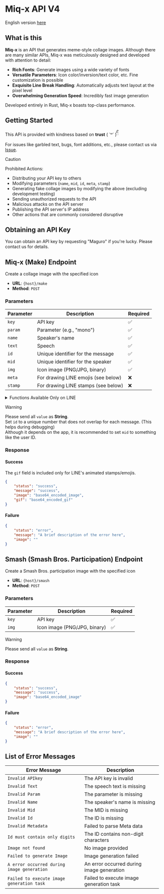 # Miq-x API V4

English version
[here](https://github.com/Miq-x/miqx-api-doc/blob/main/README.md)

## What is this

**Miq-x** is an API that generates meme-style collage images. Although there are
many similar APIs, Miq-x was meticulously designed and developed with attention
to detail:

- **Rich Fonts**: Generate images using a wide variety of fonts
- **Versatile Parameters**: Icon color/inversion/text color, etc. Fine
  customization is possible
- **Exquisite Line Break Handling**: Automatically adjusts text layout at the
  pixel level
- **Overwhelming Generation Speed**: Incredibly fast image generation

Developed entirely in Rust, Miq-x boasts top-class performance.

## Getting Started

This API is provided with kindness based on **trust** ( ˙꒳​˙ )ིྀ\
For issues like garbled text, bugs, font additions, etc., please contact us via
[Issue](https://github.com/Miq-x/miqx-api-doc/issues).

> [!CAUTION]
> Prohibited Actions:
>
> - Distributing your API key to others
> - Modifying parameters (`name`, `mid`, `id`, `meta`, `stamp`)
> - Generating fake collage images by modifying the above (excluding development
>   testing)
> - Sending unauthorized requests to the API
> - Malicious attacks on the API server
> - Publishing the API server's IP address
> - Other actions that are commonly considered disruptive

## Obtaining an API Key

You can obtain an API key by requesting "Maguro" if you're lucky. Please contact
us for details.

## Miq-x (Make) Endpoint

Create a collage image with the specified icon

- **URL**: `{host}/make`
- **Method**: `POST`

### Parameters

| Parameter | Description                         | Required |
| --------- | ----------------------------------- | -------- |
| `key`     | API key                             | ✅       |
| `param`   | Parameter (e.g., "mono")            | ✅       |
| `name`    | Speaker's name                      | ✅       |
| `text`    | Speech                              | ✅       |
| `id`      | Unique identifier for the message   | ✅       |
| `mid`     | Unique identifier for the speaker   | ✅       |
| `img`     | Icon image (PNG/JPG, binary)        | ✅       |
| `meta`    | For drawing LINE emojis (see below) | ❌       |
| `stamp`   | For drawing LINE stamps (see below) | ❌       |

<details>
<summary>Functions Available Only on LINE</summary>

### Drawing LINE Emojis

Convert metadata to a string and make a request.

```python
emojiData    = eval(msg.contentMetadata["REPLACE"])
param["meta"] = str(emojiData["sticon"]["resources"])
```

### Drawing LINE Stamps (Single)

Convert metadata to a string and make a request.

```python
stamp_id       = msg.contentMetadata["STKID"]
stamp_pkg      = msg.contentMetadata["STKPKGID"]
param["stamp"] = f"{stamp_pkg}_{stamp_id}"
```

### Drawing LINE Stamps (Combination)

Convert metadata to a string and make a request.

```python
param["stamp"] = msg.contentMetadata["CSSTKID"]
```

### Drawing Animated Stamps/Emojis

If the stamp or emoji supports animation, `gif` is added to the response data.

```python
with open("res.gif", mode="wb") as f:
    f.write(base64.b64decode(res["gif"]))
```

GIF rendering behaves as follows:

- Correct all frame intervals to 10ms
- If a stamp/emoji has a long frame, wait for that interval

</details>

> [!WARNING]
> Please send all `value` as **String**.\
> Set `id` to a unique number that does not overlap for each message. (This
> helps during debugging)\
> Although it depends on the app, it is recommended to set `mid` to something
> like the user ID.

### Response

#### Success

The `gif` field is included only for LINE's animated stamps/emojis.

```json
{
    "status": "success",
    "message": "success",
    "image": "base64_encoded_image",
    "gif": "base64_encoded_gif"
}
```

#### Failure

```json
{
    "status": "error",
    "message": "A brief description of the error here",
    "image": ""
}
```

## Smash (Smash Bros. Participation) Endpoint

Create a Smash Bros. participation image with the specified icon

- **URL**: `{host}/smash`
- **Method**: `POST`

### Parameters

| Parameter | Description                  | Required |
| --------- | ---------------------------- | -------- |
| `key`     | API key                      | ✅       |
| `img`     | Icon image (PNG/JPG, binary) | ✅       |

> [!WARNING]
> Please send all `value` as **String**.

### Response

#### Success

```json
{
    "status": "success",
    "message": "success",
    "image": "base64_encoded_image"
}
```

#### Failure

```json
{
    "status": "error",
    "message": "A brief description of the error here",
    "image": ""
}
```

## List of Error Messages

| Error Message                              | Description                               |
| ------------------------------------------ | ----------------------------------------- |
| `Invalid APIkey`                           | The API key is invalid                    |
| `Invalid Text`                             | The speech text is missing                |
| `Invalid Param`                            | The parameter is missing                  |
| `Invalid Name`                             | The speaker's name is missing             |
| `Invalid Mid`                              | The MID is missing                        |
| `Invalid Id`                               | The ID is missing                         |
| `Invalid Metadata`                         | Failed to parse Meta data                 |
| `Id must contain only digits`              | The ID contains non-digit characters      |
| `Image not found`                          | No image provided                         |
| `Failed to generate Image`                 | Image generation failed                   |
| `A error occurred during image generation` | An error occurred during image generation |
| `Failed to execute image generation task`  | Failed to execute image generation task   |
